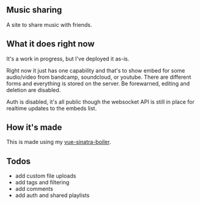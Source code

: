 ## Music sharing

A site to share music with friends.

## What it does right now

It's a work in progress, but I've deployed it as-is.

Right now it just has one capability and that's to show embed for some audio/video
from bandcamp, soundcloud, or youtube. There are different forms and everything
is stored on the server. Be forewarned, editing and deletion are disabled. 

Auth is disabled, it's all public though the websocket API is still in place
for realtime updates to the embeds list.

## How it's made

This is made using my [vue-sinatra-boiler](http://github.com/maxpleaner/vua-sinatra-boiler).

## Todos

- add custom file uploads
- add tags and filtering
- add comments
- add auth and shared playlists
